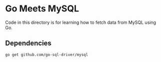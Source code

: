 # Go Meets MySQL

Code in this directory is for learning how to fetch data from MySQL using Go.

## Dependencies

``` go get github.com/go-sql-driver/mysql ```